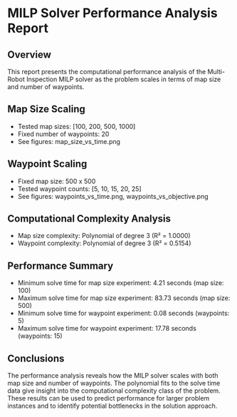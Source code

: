 # MILP Solver Performance Analysis Report

## Overview
This report presents the computational performance analysis of the Multi-Robot Inspection MILP solver
as the problem scales in terms of map size and number of waypoints.

## Map Size Scaling
- Tested map sizes: [100, 200, 500, 1000]
- Fixed number of waypoints: 20
- See figures: map_size_vs_time.png

## Waypoint Scaling
- Fixed map size: 500 x 500
- Tested waypoint counts: [5, 10, 15, 20, 25]
- See figures: waypoints_vs_time.png, waypoints_vs_objective.png

## Computational Complexity Analysis
- Map size complexity: Polynomial of degree 3 (R² = 1.0000)
- Waypoint complexity: Polynomial of degree 3 (R² = 0.5154)

## Performance Summary
- Minimum solve time for map size experiment: 4.21 seconds (map size: 100)
- Maximum solve time for map size experiment: 83.73 seconds (map size: 500)
- Minimum solve time for waypoint experiment: 0.08 seconds (waypoints: 5)
- Maximum solve time for waypoint experiment: 17.78 seconds (waypoints: 15)

## Conclusions
The performance analysis reveals how the MILP solver scales with both map size and number of waypoints.
The polynomial fits to the solve time data give insight into the computational complexity class of the problem.
These results can be used to predict performance for larger problem instances and to identify potential
bottlenecks in the solution approach.